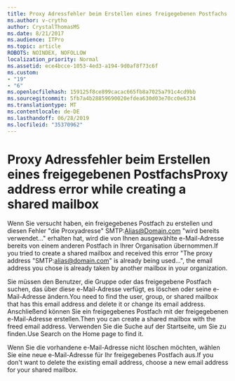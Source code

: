 ```yaml
---
title: Proxy Adressfehler beim Erstellen eines freigegebenen Postfachs
ms.author: v-crytho
author: CrystalThomasMS
ms.date: 8/21/2017
ms.audience: ITPro
ms.topic: article
ROBOTS: NOINDEX, NOFOLLOW
localization_priority: Normal
ms.assetid: ece4bcce-1053-4ed3-a194-9d0af8f73c6f
ms.custom:
- "19"
- "6"
ms.openlocfilehash: 159125f8ce899cacac665fb8a7025a791c4cd9bb
ms.sourcegitcommit: 5fb7a4b28859690020efdea630d03e70cc0e6334
ms.translationtype: MT
ms.contentlocale: de-DE
ms.lasthandoff: 06/28/2019
ms.locfileid: "35370962"
---
```

# <a name="proxy-address-error-while-creating-a-shared-mailbox"></a><span data-ttu-id="db63f-102">Proxy Adressfehler beim Erstellen eines freigegebenen Postfachs</span><span class="sxs-lookup"><span data-stu-id="db63f-102">Proxy address error while creating a shared mailbox</span></span>

<span data-ttu-id="db63f-103">Wenn Sie versucht haben, ein freigegebenes Postfach zu erstellen und diesen Fehler "die Proxyadresse" SMTP:Alias@Domain.com "wird bereits verwendet..." erhalten hat, wird die von Ihnen ausgewählte e-Mail-Adresse bereits von einem anderen Postfach in Ihrer Organisation übernommen.</span><span class="sxs-lookup"><span data-stu-id="db63f-103">If you tried to create a shared mailbox and received this error "The proxy address "SMTP:alias@domain.com" is already being used…", the email address you chose is already taken by another mailbox in your organization.</span></span>
  
<span data-ttu-id="db63f-104">Sie müssen den Benutzer, die Gruppe oder das freigegebene Postfach suchen, das über diese e-Mail-Adresse verfügt, es löschen oder seine e-Mail-Adresse ändern.</span><span class="sxs-lookup"><span data-stu-id="db63f-104">You need to find the user, group, or shared mailbox that has this email address and delete it or change its email address.</span></span> <span data-ttu-id="db63f-105">Anschließend können Sie ein freigegebenes Postfach mit der freigegebenen e-Mail-Adresse erstellen.</span><span class="sxs-lookup"><span data-stu-id="db63f-105">Then you can create a shared mailbox with the freed email address.</span></span> <span data-ttu-id="db63f-106">Verwenden Sie die Suche auf der Startseite, um Sie zu finden.</span><span class="sxs-lookup"><span data-stu-id="db63f-106">Use Search on the Home page to find it.</span></span>
  
<span data-ttu-id="db63f-107">Wenn Sie die vorhandene e-Mail-Adresse nicht löschen möchten, wählen Sie eine neue e-Mail-Adresse für Ihr freigegebenes Postfach aus.</span><span class="sxs-lookup"><span data-stu-id="db63f-107">If you don't want to delete the existing email address, choose a new email address for your shared mailbox.</span></span>
  